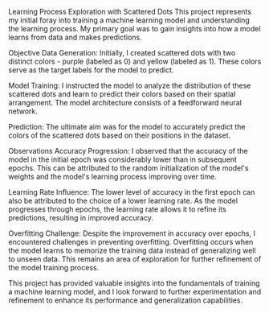 Learning Process Exploration with Scattered Dots
This project represents my initial foray into training a machine learning model and understanding the learning process. My primary goal was to gain insights into how a model learns from data and makes predictions.

Objective
Data Generation: Initially, I created scattered dots with two distinct colors - purple (labeled as 0) and yellow (labeled as 1). These colors serve as the target labels for the model to predict.

Model Training: I instructed the model to analyze the distribution of these scattered dots and learn to predict their colors based on their spatial arrangement. The model architecture consists of a feedforward neural network.

Prediction: The ultimate aim was for the model to accurately predict the colors of the scattered dots based on their positions in the dataset.

Observations
Accuracy Progression: I observed that the accuracy of the model in the initial epoch was considerably lower than in subsequent epochs. This can be attributed to the random initialization of the model's weights and the model's learning process improving over time.

Learning Rate Influence: The lower level of accuracy in the first epoch can also be attributed to the choice of a lower learning rate. As the model progresses through epochs, the learning rate allows it to refine its predictions, resulting in improved accuracy.

Overfitting Challenge: Despite the improvement in accuracy over epochs, I encountered challenges in preventing overfitting. Overfitting occurs when the model learns to memorize the training data instead of generalizing well to unseen data. This remains an area of exploration for further refinement of the model training process.

This project has provided valuable insights into the fundamentals of training a machine learning model, and I look forward to further experimentation and refinement to enhance its performance and generalization capabilities.
